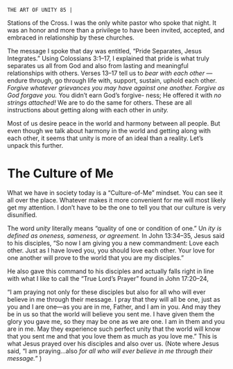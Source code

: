 ```
THE ART OF UNITY 85 |
```
Stations of the Cross. I was the only white pastor who spoke that night. It was an
honor and more than a privilege to have been invited, accepted, and embraced in
relationship by these churches.

The message I spoke that day was entitled, “Pride Separates, Jesus Integrates.”
Using Colossians 3:1–17, I explained that pride is what truly separates us all
from God and also from lasting and meaningful relationships with others. Verses
13–17 tell us to _bear with each other_ —endure through, go through life with,
support, sustain, uphold each other. _Forgive whatever grievances you may have
against one another. Forgive as God forgave you._ You didn’t earn God’s forgive-
ness; He offered it with _no strings attached!_ We are to do the same for others.
These are all instructions about getting along with each other in _unity._

Most of us desire peace in the world and harmony between all people. But
even though we talk about harmony in the world and getting along with each
other, it seems that unity is more of an ideal than a reality. Let’s unpack this further.

# The Culture of Me

What we have in society today is a “Culture-of-Me” mindset. You can see it all
over the place. Whatever makes it more convenient for me will most likely get my
attention. I don’t have to be the one to tell you that our culture is very disunified.

The word _unity_ literally means “quality of one or condition of one.” Un _ity
is defined as oneness, sameness, or agreement._ In John 13:34–35, Jesus said to
his disciples, “So now I am giving you a new commandment: Love each other.
Just as I have loved you, you should love each other. Your love for one another
will prove to the world that you are my disciples.”

He also gave this command to his disciples and actually falls right in line
with what I like to call the “True Lord’s Prayer” found in John 17:20–24,

“I am praying not only for these disciples but also for all who
will ever believe in me through their message. I pray that they
will all be one, just as you and I are one—as you are in me,
Father, and I am in you. And may they be in us so that the world
will believe you sent me. I have given them the glory you gave
me, so they may be one as we are one. I am in them and you are
in me. May they experience such perfect unity that the world will
know that you sent me and that you love them as much as you
love me.”
This is what Jesus prayed over his disciples and also over us. (Note where
Jesus said, “I am praying...also _for all who will ever believe in me through their
message.”_ )

